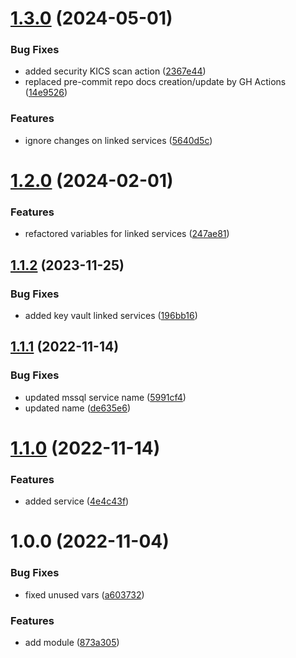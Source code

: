 # [1.3.0](https://github.com/data-platform-hq/terraform-azurerm-data-factory-linked-services/compare/v1.2.0...v1.3.0) (2024-05-01)


### Bug Fixes

* added security KICS scan action ([2367e44](https://github.com/data-platform-hq/terraform-azurerm-data-factory-linked-services/commit/2367e44a456051a236dd1ac42e375775a2351e21))
* replaced pre-commit repo docs creation/update by GH Actions ([14e9526](https://github.com/data-platform-hq/terraform-azurerm-data-factory-linked-services/commit/14e9526926e4c223ff36b34598aef0232e574fa0))


### Features

* ignore changes on linked services ([5640d5c](https://github.com/data-platform-hq/terraform-azurerm-data-factory-linked-services/commit/5640d5c394c460e4797f37e227c24b21c9fb25de))

# [1.2.0](https://github.com/data-platform-hq/terraform-azurerm-data-factory-linked-services/compare/v1.1.2...v1.2.0) (2024-02-01)


### Features

* refactored variables for linked services ([247ae81](https://github.com/data-platform-hq/terraform-azurerm-data-factory-linked-services/commit/247ae818f9075cc927f268ae6f0f217a1e974e31))

## [1.1.2](https://github.com/data-platform-hq/terraform-azurerm-data-factory-linked-services/compare/v1.1.1...v1.1.2) (2023-11-25)


### Bug Fixes

* added key vault linked services ([196bb16](https://github.com/data-platform-hq/terraform-azurerm-data-factory-linked-services/commit/196bb16cfd3da066471c2810133dff249c02e5b4))

## [1.1.1](https://github.com/data-platform-hq/terraform-azurerm-data-factory-linked-services/compare/v1.1.0...v1.1.1) (2022-11-14)


### Bug Fixes

* updated mssql service name ([5991cf4](https://github.com/data-platform-hq/terraform-azurerm-data-factory-linked-services/commit/5991cf49f254461e9013719f035a41eaf3ea5bf7))
* updated name ([de635e6](https://github.com/data-platform-hq/terraform-azurerm-data-factory-linked-services/commit/de635e6c18247d7b9ddaa6c69a65383560fc761c))

# [1.1.0](https://github.com/data-platform-hq/terraform-azurerm-data-factory-linked-services/compare/v1.0.0...v1.1.0) (2022-11-14)


### Features

* added service ([4e4c43f](https://github.com/data-platform-hq/terraform-azurerm-data-factory-linked-services/commit/4e4c43f06b33fc6fc7651f96972f12f52d0c42c0))

# 1.0.0 (2022-11-04)


### Bug Fixes

* fixed unused vars ([a603732](https://github.com/data-platform-hq/terraform-azurerm-data-factory-linked-services/commit/a60373254f55b232050561d8197869fe373fbe81))


### Features

* add module ([873a305](https://github.com/data-platform-hq/terraform-azurerm-data-factory-linked-services/commit/873a30595996fa683ba6d46af0f3044da9195218))
